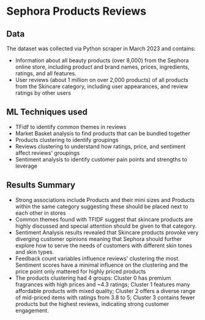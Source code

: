 # **Sephora Products Reviews**
## **Data**
The dataset was collected via Python scraper in March 2023 and contains:
- Information about all beauty products (over 8,000) from the Sephora online store, including product and brand names, prices, ingredients, ratings, and all features.
- User reviews (about 1 million on over 2,000 products) of all products from the Skincare category, including user appearances, and review ratings by other users
## **ML Techniques used**
- TFidf to identify common themes in reviews 
- Market Basket analysis to find products that can be bundled together
- Products clustering to identify groupings
- Reviews clustering to understand how ratings, price, and sentiment affect reviews' groupings
- Sentiment analysis to identify customer pain points and strengths to leverage

## **Results Summary**
- Strong associations include Products and their mini sizes and Products within the same category suggesting these should be placed next to each other in stores
- Common themes found with TFIDF suggest that skincare products are highly discussed and special attention should be given to that category.
- Sentiment Analysis results revealed that Skincare products provoke very diverging customer opinions meaning that Sephora should further explore how to serve the needs of customers with different skin tones and skin types.
- Feedback count variables influence reviews' clustering the most. Sentiment scores have a minimal influence on the clustering and the price point only mattered for highly priced products
- The products clustering had 4 groups:  Cluster 0 has premium fragrances with high prices and ~4.3 ratings; Cluster 1 features many affordable products with mixed quality; Cluster 2 offers a diverse range of mid-priced items with ratings from 3.8 to 5; Cluster 3 contains fewer products but the highest reviews, indicating strong customer engagement.
